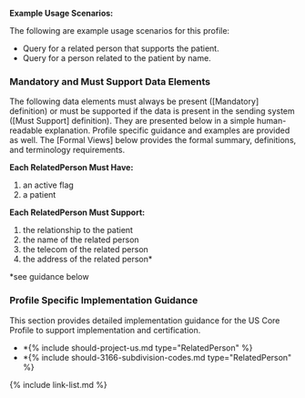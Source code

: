 

**Example Usage Scenarios:**

The following are example usage scenarios for this profile:

- Query for a related person that supports the patient.
- Query for a person related to the patient by name.

### Mandatory and Must Support Data Elements

The following data elements must always be present ([Mandatory] definition) or must be supported if the data is present in the sending system ([Must Support] definition). They are presented below in a simple human-readable explanation. Profile specific guidance and examples are provided as well. The [Formal Views] below provides the formal summary, definitions, and terminology requirements.

**Each RelatedPerson Must Have:**

1. an active flag
2. a patient

**Each RelatedPerson Must Support:**

1. the relationship to the patient
2. the name of the related person
3. the telecom of the related person
4. the address of the related person*

*see guidance below

### Profile Specific Implementation Guidance

This section provides detailed implementation guidance for the US Core Profile to support implementation and certification.

- *{% include should-project-us.md type="RelatedPerson" %}
- *{% include should-3166-subdivision-codes.md type="RelatedPerson" %}

{% include link-list.md %}
